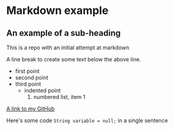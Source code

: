 # Markdown example
## An example of a sub-heading
This is a repo with an initial attempt at markdown

A line break to create some text below the above line. 

- first point
- second point
- third point
  -  indented point
     1. numbered list, item 1
 
[A link to my GitHub](https://github.com/anthonymcglone2022)

Here's some code `String variable = null;` in a single sentence




